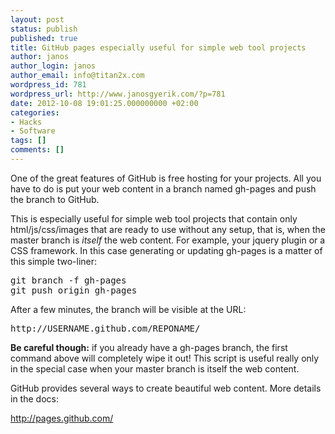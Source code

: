 ```yaml
---
layout: post
status: publish
published: true
title: GitHub pages especially useful for simple web tool projects
author: janos
author_login: janos
author_email: info@titan2x.com
wordpress_id: 781
wordpress_url: http://www.janosgyerik.com/?p=781
date: 2012-10-08 19:01:25.000000000 +02:00
categories:
- Hacks
- Software
tags: []
comments: []
---
```

One of the great features of GitHub is free hosting for your projects. All you have to do is put your web content in a branch named gh-pages and push the branch to GitHub.

This is especially useful for simple web tool projects that contain only html/js/css/images that are ready to use without any setup, that is, when the master branch is <em>itself</em> the web content. For example, your jquery plugin or a CSS framework. In this case generating or updating gh-pages is a matter of this simple two-liner:
<pre>git branch -f gh-pages
git push origin gh-pages</pre>
After a few minutes, the branch will be visible at the URL:
<pre>http://USERNAME.github.com/REPONAME/</pre>
<strong>Be careful though:</strong> if you already have a gh-pages branch, the first command above will completely wipe it out! This script is useful really only in the special case when your master branch is itself the web content.

GitHub provides several ways to create beautiful web content. More details in the docs:

<a href="http://pages.github.com/">http://pages.github.com/</a>
